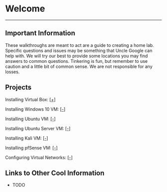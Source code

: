# Welcome
___

## Important Information

These walkthroughs are meant to act are a guide to creating a home lab. Specific questions and issues may be something that Uncle Google can help with. We will try our best to provide some locations you may find answers to common questions. Tinkering is fun, but remember to use caution and a little bit of common sense. We are not responsible for any losses.

## Projects

Installing Virtual Box: [[+]](Creating_Home_Lab.md)

Installing Windows 10 VM: [[-]]()

Installing Ubuntu VM: [[-]]()

Installing Ubuntu Server VM: [[-]]()

Installing Kali VM: [[-]]()

Installing pfSense VM: [[-]]()

Configuring Virtual Networks: [[-]]()

## Links to Other Cool Information
- TODO
